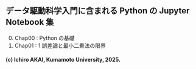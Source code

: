 ## データ駆動科学入門に含まれる Python の Jupyter Notebook 集
0. Chap00 : Python の基礎
1. Chap01 : 1 誤差論と最小二乗法の限界
#### (c) Ichiro AKAI, Kumamoto University, 2025.
